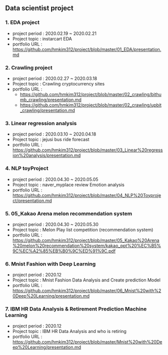 ## Data scientist project
### 1. EDA project
- project period : 2020.02.19 ~ 2020.02.21
- Project topic : instarcart EDA
- portfolio URL : https://github.com/hmkim312/project/blob/master/01_EDA/presentation.md

### 2. Crawling project
- project period : 2020.02.27 ~ 2020.03.18
- Project topic : Crawling cryptocurrency sites
- portfolio URL : 
    - https://github.com/hmkim312/project/blob/master/02_crawling/bithumb_crawling/presentation.md
    - https://github.com/hmkim312/project/blob/master/02_crawling/upbit_crawling/presentation.md

### 3. Linear regression analysis
- project period : 2020.03.10 ~ 2020.04.18
- Project topic : jejusi bus ride forecast
- portfolio URL : https://github.com/hmkim312/project/blob/master/03_Linear%20regression%20analysis/presentation.md

### 4. NLP toyProject
- project period : 2020.04.30 ~ 2020.05.05
- Project topic : naver_myplace review Emotion analysis 
- portfolio URL : https://github.com/hmkim312/project/blob/master/04_NLP%20Toyproject/presentation.md

### 5. 05_Kakao Arena melon recommendation system
- project period : 2020.04.30 ~ 2020.05.30
- Project topic : Melon Play list competition (recommendation system)
- portfolio URL : https://github.com/hmkim312/project/blob/master/05_Kakao%20Arena%20melon%20recommendation%20system/kakao_ppt%20%EC%B5%9C%EC%A2%85%EB%B0%9C%ED%91%9C.pdf

### 6. Mnist Fashion with Deep Learning
- project period : 2020.12
- Project topic : Mnist Fashion Data Analysis and Create prediction Model
- portfolio URL : https://github.com/hmkim312/project/blob/master/06_Mnist%20with%20Deep%20Learning/presentation.md

### 7. IBM HR Data Analysis & Retirement Prediction Machine Learning
- project period : 2020.12
- Project topic : IBM HR Data Analysis and who is retiring
- portfolio URL : https://github.com/hmkim312/project/blob/master/Mnist%20with%20Deep%20Learning/presentation.md

